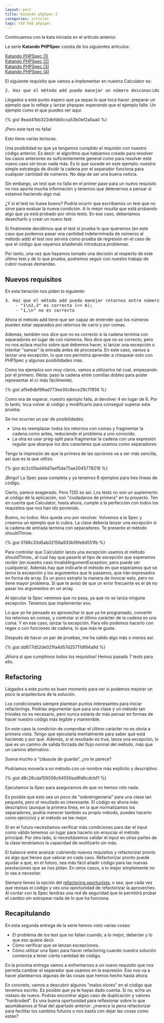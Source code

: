 ```yaml
---
layout: post
title: Katando phpSpec 2
categories: articles
tags: tdd bdd phpspec
---
```


Continuamos con la kata iniciada en el artículo anterior.

La serie **Katando PHPSpec** consta de los siguientes artículos:

[Katando PHPSpec (1)](/katando-phpspec-1)  
[Katando PHPSpec (2)](/katando-phpspec-2)  
[Katando PHPSpec (3)](/katando-phpspec-3)  
[Katando PHPSpec (4)](/katando-phpspec-4)

El siguiente requisito que vamos a implementar en nuestra Calculator es:

<pre>2. Haz que el método add pueda manejar un número desconocido de números.</pre>

Llegados a este punto espero que ya sepas lo que toca hacer: preparar un ejemplo que lo refleje y lanzar phpspec esperando que el ejemplo falle. Un ejemplo como el que puedes ver aquí:

{% gist 9ead41bb322dbfdb5cca53b0ef2a5aa0 %}

¡Pero este test no falla!

Esto tiene varias lecturas.

Una posibilidad es que ya tengamos cumplido el requisito con nuestro código anterior. Es decir: el algoritmo que habíamos creado para resolver los casos anteriores es suficientemente general como para resolver este nuevo caso sin tocar nada más. Es lo que sucede en este ejemplo: nuestra simple estrategia de dividir la cadena por el separador funciona para cualquier cantidad de números. No deja de ser una buena noticia.

Sin embargo, un test que no falla en el primer pase para un nuevo requisito no nos aporta mucha información y tenemos que detenernos a pensar si estamos haciendo algo mal.

¿Y si el test no fuese bueno? Podría ocurrir que escribamos un test que no sirve para evaluar la nueva condición. A lo mejor resulta que está probando algo que ya está probado por otros tests. En ese caso, deberíamos desecharlo y crear un nuevo test.

Si finalmente decidimos que el test sí prueba lo que queremos (en este caso que podemos pasar una cantidad indeterminada de números al método add) el test nos servirá como prueba de regresión en el caso de que el código que vayamos añadiendo introduzca problemas.

Por tanto, una vez que hayamos tomado una decisión al respecto de este último test y de lo que prueba, podremos seguir con nuestro trabajo de cubrir nuevas demandas.


## Nuevos requisitos


En esta iteración nos piden lo siguiente:

<pre>3. Haz que el método add pueda manejar retornos entre números en lugar de comas.
    - "1\n2,3" es correcto (== 6);
    - "1,\n" no es correcto</pre>

Ahora el método add tiene que ser capaz de entender que los números pueden estar separados por retornos de carro y por comas.

Además, también nos dice que no es correcto si la cadena termina con separadores en lugar de con números. Nos dice que no es correcto, pero no nos aclara mucho sobre qué debemos hacer, si lanzar una excepción o intentar "sanear" la entrada antes de procesarla. En este caso, vamos a lanzar una excepción, lo que nos permitirá aprender a chequear esto con PHPSpec y algunas posibilidades más.

Como los ejemplos son muy claros, vamos a utilizarlos tal cual, empezando por el primero. (Nota: paso la cadena entre comillas dobles para poder representar el cr más fácilmente).

{% gist af5e6dbf96ad773ee30c8ece29c17856 %}

Como era de esperar, nuestro ejemplo falla, al devolver 4 en lugar de 6. Por lo tanto, toca volver al código y modificarlo para conseguir superar esta prueba.

Se me ocurren un par de posibilidades:


* Una es reemplazar todos los retornos con comas y fragmentar la cadena como antes, reduciendo el problema a uno conocido.
* La otra es usar preg-split para fragmentar la cadena con una expresión regular que abarque los dos caracteres que usamos como separadores.


Tengo la impresión de que la primera de las opciones va a ser más sencilla, así que es la que utilizo.

{% gist dc2c00ad46d7aef5da75ae2045778216 %}

¡Bingo! La Spec pasa completa y ya tenemos 6 ejemplos para tres líneas de código.

Cierto, parece exagerado. Pero TDD es así. Los tests no son un suplemento al código de la aplicación, son "ciudadanos de primera" en tu proyecto. Ten en cuenta que Calculator, hasta ahora, cumple a la perfección con todos los requisitos que nos han ido poniendo.

Bueno, no todos. Nos queda uno por resolver. Volvemos a la Spec y creamos un ejemplo que lo cubra. La clase debería lanzar una excepción si la cadena de entrada termina con separadores. Te presento el método shouldThrow.

{% gist 0198c33d5ab02156a933b19fe8d551fb %}

Para controlar que Calculator lanza una excepción usamos el método shouldThrow., al cual hay que pasarle el tipo de excepción que esperamos recibir (en nuestro caso InvalidArgumentException, pero puede ser cualquiera). Además hay que indicarle el método en que esperamos que se lance la excepción y los argumentos que le pasamos, que irán expresados en forma de array. Es un poco extraño la manera de invocar esto, pero no tiene mayor problema. Sí que te aviso de que un error frecuente es el de no pasar los argumentos en un array.

Al ejecutar la Spec veremos que no pasa, ya que no se lanza ninguna excepción. Tenemos que implementar eso.

Lo que yo he pensado es aprovechar lo que ya he programado, convertir los retornos en comas, y controlar si el último carácter de la cadena es una coma. Y en ese caso, lanzar la excepción. Para ello podemos hacerlo con regex o con funciones de cadena, lo que más te guste.

Después de hacer un par de pruebas, me ha salido algo más o menos así:

{% gist dd677d52de021fa4d57d25711df84a9d %}

¡Ahora sí que cumplimos todos los requisitos! Hemos pasado 7 tests para ello.


## Refactoring


Llegados a este punto es buen momento para ver si podemos mejorar un poco la arquitectura de la solución.

Los condicionales siempre plantean puntos interesantes para iniciar refactorings. Podrías argumentar que para una clase y un método tan triviales no es necesario, pero nunca estaría de más pensar en formas de hacer nuestro código más legible y mantenible.

En este caso la condición de comprobar el último carácter no es obvia a primera vista. Tengo que ejecutarla mentalmente para saber qué está haciendo y por qué. Además, si el resultado es true, lanza una excepción, lo que es un camino de salida forzada del flujo normal del método, más que un camino alternativo.

Suena mucho a "cláusula de guarda", ¿no te parece?

Podríamos moverla a un método con un nombre más explícito y descriptivo.

{% gist d8c26cda159058c64550ea9fd6cdcbf1 %}

Ejecutamos la Spec para asegurarnos de que no hemos roto nada.

Es posible que esto sea un poco de "sobreingeniería" para una clase tan pequeña, pero el resultado es interesante. El código es ahora más descriptivo (aunque la primera línea, en la que normalizamos los separadores, podría merecer también su propio método, puedes hacerlo como ejercicio) y el método se lee mejor.

Si en el futuro necesitamos verificar más condiciones para dar el input como válido tenemos un lugar para hacerlo sin ensuciar el método principal. Por otro lado, si necesitásemos validar el input en otras partes de la clase tendríamos la capacidad de reutilizarlo sin más.

El balance entre avanzar cubriendo nuevos requisitos y refactorizar pronto es algo que tienes que valorar en cada caso. Refactorizar pronto puede ayudar a que, en el futuro, sea más fácil añadir código para las nuevas prestaciones que se nos pidan. En otros casos, a lo mejor simplemente no lo vas a necesitar.

Siempre tienes la opción del [refactoring oportunista](https://martinfowler.com/bliki/OpportunisticRefactoring.html), o sea, que cada vez que revisas el código y ves una oportunidad de refactorizar la aproveches. Al contar con la Spec tendrás una red de seguridad que te permitirá probar el cambio sin estropear nada de lo que ha funciona.


## Recapitulando


En esta segunda entrega de la serie hemos visto varias cosas:


* El problema de los test que no fallan cuando, a lo mejor, deberían y lo que eso quiere decir.
* Cómo verificar que se lanzan excepciones.
* Cómo utilizar una Spec para hacer refactoring cuando nuestra solución comienza a tener cierta cantidad de código.


En la próxima entrega vamos a enfrentarnos a un nuevo requisito que nos permita cambiar el separador que usamos en la expresión. Eso nos va a hacer plantearnos algunas de las cosas que hemos hecho hasta ahora.

En concreto, vamos a descubrir algunos "malos olores" en el código que tenemos escrito. Es posible que ya te hayas dado cuenta. Si no, echa un vistazo de nuevo. Podrás encontrar algún caso de duplicación y valores "hardcoded". Es una buena oportunidad para reflexionar sobre lo que apuntábamos al final del apartado anterior: ¿merece la pena refactorizar para facilitar los cambios futuros o nos basta con dejar las cosas como están?

 

 
